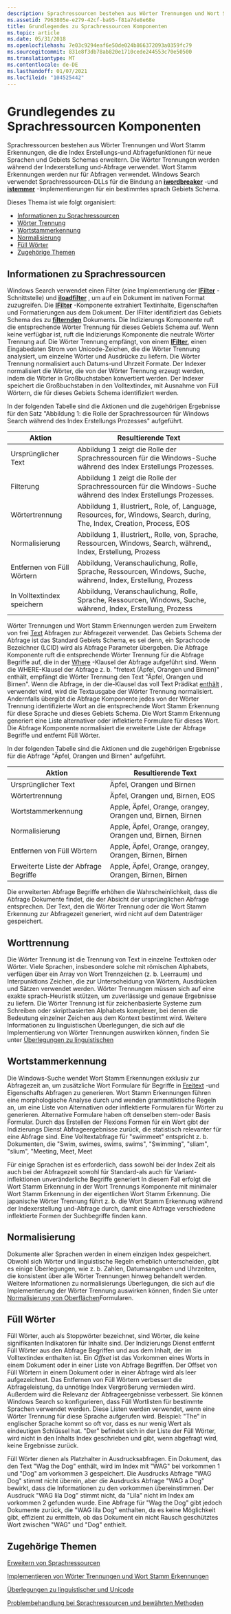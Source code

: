 ```yaml
---
description: Sprachressourcen bestehen aus Wörter Trennungen und Wort Stamm Erkennungen, die die Index Erstellungs-und Abfragefunktionen für neue Sprachen und Gebiets Schemas erweitern.
ms.assetid: 7963805e-e279-42cf-ba95-f81a7de8e68e
title: Grundlegendes zu Sprachressourcen Komponenten
ms.topic: article
ms.date: 05/31/2018
ms.openlocfilehash: 7e03c9294eaf6e50de024b866372093a0359fc79
ms.sourcegitcommit: 831e8f3db78ab820e1710cede244553c70e50500
ms.translationtype: MT
ms.contentlocale: de-DE
ms.lasthandoff: 01/07/2021
ms.locfileid: "104525442"
---
```

# <a name="understanding-language-resource-components"></a>Grundlegendes zu Sprachressourcen Komponenten

Sprachressourcen bestehen aus Wörter Trennungen und Wort Stamm Erkennungen, die die Index Erstellungs-und Abfragefunktionen für neue Sprachen und Gebiets Schemas erweitern. Die Wörter Trennungen werden während der Indexerstellung und-Abfrage verwendet. Wort Stamm Erkennungen werden nur für Abfragen verwendet. Windows Search verwendet Sprachressourcen-DLLs für die Bindung an [**iwordbreaker**](/windows/desktop/api/Indexsrv/nn-indexsrv-iwordbreaker) -und [**istemmer**](/windows/desktop/api/Indexsrv/nn-indexsrv-istemmer) -Implementierungen für ein bestimmtes sprach Gebiets Schema.

Dieses Thema ist wie folgt organisiert:

-   [Informationen zu Sprachressourcen](#about-language-resources)
-   [Wörter Trennung](#word-breaking)
-   [Wortstammerkennung](#stemming)
-   [Normalisierung](#normalization)
-   [Füll Wörter](#noise-words)
-   [Zugehörige Themen](#related-topics)

## <a name="about-language-resources"></a>Informationen zu Sprachressourcen

Windows Search verwendet einen Filter (eine Implementierung der [**IFilter**](/windows/win32/api/filter/nn-filter-ifilter) -Schnittstelle) und [**iloadfilter**](/windows/desktop/api/filtereg/nn-filtereg-iloadfilter) , um auf ein Dokument im nativen Format zuzugreifen. Die [**IFilter**](/windows/win32/api/filter/nn-filter-ifilter) -Komponente extrahiert Textinhalte, Eigenschaften und Formatierungen aus dem Dokument. Der IFilter identifiziert das Gebiets Schema des zu [**filternden**](/windows/win32/api/filter/nn-filter-ifilter) Dokuments. Die Indizierungs Komponente ruft die entsprechende Wörter Trennung für dieses Gebiets Schema auf. Wenn keine verfügbar ist, ruft die Indizierungs Komponente die neutrale Wörter Trennung auf. Die Wörter Trennung empfängt, von einem [**IFilter**](/windows/win32/api/filter/nn-filter-ifilter), einen Eingabedaten Strom von Unicode-Zeichen, die die Wörter Trennung analysiert, um einzelne Wörter und Ausdrücke zu liefern. Die Wörter Trennung normalisiert auch Datums-und Uhrzeit Formate. Der Indexer normalisiert die Wörter, die von der Wörter Trennung erzeugt werden, indem die Wörter in Großbuchstaben konvertiert werden. Der Indexer speichert die Großbuchstaben in den Volltextindex, mit Ausnahme von Füll Wörtern, die für dieses Gebiets Schema identifiziert werden.

In der folgenden Tabelle sind die Aktionen und die zugehörigen Ergebnisse für den Satz "Abbildung 1: die Rolle der Sprachressourcen für Windows Search während des Index Erstellungs Prozesses" aufgeführt.



| Aktion                  | Resultierende Text                                                                                                               |
|-------------------------|------------------------------------------------------------------------------------------------------------------------------|
| Ursprünglicher Text           | Abbildung 1 zeigt die Rolle der Sprachressourcen für die Windows-Suche während des Index Erstellungs Prozesses.                    |
| Filterung               | Abbildung 1 zeigt die Rolle der Sprachressourcen für die Windows-Suche während des Index Erstellungs Prozesses.                    |
| Wörtertrennung           | Abbildung 1, illustriert,, Role, of, Language, Resources, for, Windows, Search, during, The, Index, Creation, Process, EOS |
| Normalisierung           | Abbildung 1, illustriert,, Rolle, von, Sprache, Ressourcen, Windows, Search, während,, Index, Erstellung, Prozess           |
| Entfernen von Füll Wörtern      | Abbildung, Veranschaulichung, Rolle, Sprache, Ressourcen, Windows, Suche, während, Index, Erstellung, Prozess                            |
| In Volltextindex speichern | Abbildung, Veranschaulichung, Rolle, Sprache, Ressourcen, Windows, Suche, während, Index, Erstellung, Prozess                            |



 

Wörter Trennungen und Wort Stamm Erkennungen werden zum Erweitern von frei [Text](-search-sql-freetext.md) Abfragen zur Abfragezeit verwendet. Das Gebiets Schema der Abfrage ist das Standard Gebiets Schema, es sei denn, ein Sprachcode Bezeichner (LCID) wird als Abfrage Parameter übergeben. Die Abfrage Komponente ruft die entsprechende Wörter Trennung für die Abfrage Begriffe auf, die in der [Where](-search-sql-where.md) -Klausel der Abfrage aufgeführt sind. Wenn die WHERE-Klausel der Abfrage z. b. "fretext (Äpfel, Orangen und Birnen)" enthält, empfängt die Wörter Trennung den Text "Äpfel, Orangen und Birnen". Wenn die Abfrage, in der die-Klausel das voll Text Prädikat [enthält](-search-sql-contains.md) , verwendet wird, wird die Textausgabe der Wörter Trennung normalisiert. Andernfalls übergibt die Abfrage Komponente jedes von der Wörter Trennung identifizierte Wort an die entsprechende Wort Stamm Erkennung für diese Sprache und dieses Gebiets Schema. Die Wort Stamm Erkennung generiert eine Liste alternativer oder inflektierte Formulare für dieses Wort. Die Abfrage Komponente normalisiert die erweiterte Liste der Abfrage Begriffe und entfernt Füll Wörter.

In der folgenden Tabelle sind die Aktionen und die zugehörigen Ergebnisse für die Abfrage "Äpfel, Orangen und Birnen" aufgeführt.



| Aktion                       | Resultierende Text                                            |
|------------------------------|-----------------------------------------------------------|
| Ursprünglicher Text                | Äpfel, Orangen und Birnen                                |
| Wörtertrennung                | Äpfel, Orangen und, Birnen, EOS                          |
| Wortstammerkennung                     | Apple, Äpfel, Orange, orangey, Orangen und, Birnen, Birnen |
| Normalisierung                | Apple, Äpfel, Orange, orangey, Orangen und, Birnen, Birnen |
| Entfernen von Füll Wörtern           | Apple, Äpfel, Orange, orangey, Orangen, Birnen, Birnen      |
| Erweiterte Liste der Abfrage Begriffe | Apple, Äpfel, Orange, orangey, Orangen, Birnen, Birnen      |



 

Die erweiterten Abfrage Begriffe erhöhen die Wahrscheinlichkeit, dass die Abfrage Dokumente findet, die der Absicht der ursprünglichen Abfrage entsprechen. Der Text, den die Wörter Trennung oder die Wort Stamm Erkennung zur Abfragezeit generiert, wird nicht auf dem Datenträger gespeichert.

## <a name="word-breaking"></a>Worttrennung

Die Wörter Trennung ist die Trennung von Text in einzelne Texttoken oder Wörter. Viele Sprachen, insbesondere solche mit römischen Alphabets, verfügen über ein Array von Wort Trennzeichen (z. b. Leerraum) und Interpunktions Zeichen, die zur Unterscheidung von Wörtern, Ausdrücken und Sätzen verwendet werden. Wörter Trennungen müssen sich auf eine exakte sprach-Heuristik stützen, um zuverlässige und genaue Ergebnisse zu liefern. Die Wörter Trennung ist für zeichenbasierte Systeme zum Schreiben oder skriptbasierten Alphabets komplexer, bei denen die Bedeutung einzelner Zeichen aus dem Kontext bestimmt wird. Weitere Informationen zu linguistischen Überlegungen, die sich auf die Implementierung von Wörter Trennungen auswirken können, finden Sie unter [Überlegungen zu linguistischen](linguistic-and-unicode-considerations.md)

## <a name="stemming"></a>Wortstammerkennung

Die Windows-Suche wendet Wort Stamm Erkennungen exklusiv zur Abfragezeit an, um zusätzliche Wort Formulare für Begriffe in [Freitext](-search-sql-freetext.md) -und Eigenschafts Abfragen zu generieren. Wort Stamm Erkennungen führen eine morphologische Analyse durch und wenden grammatiktische Regeln an, um eine Liste von Alternativen oder inflektierte Formularen für Wörter zu generieren. Alternative Formulare haben oft denselben stem-oder Basis Formular. Durch das Erstellen der Flexions Formen für ein Wort gibt der Indizierungs Dienst Abfrageergebnisse zurück, die statistisch relevanter für eine Abfrage sind. Eine Volltextabfrage für "swimmeet" entspricht z. b. Dokumenten, die "Swim, swimes, swims, swims", "Swimming", "sliam", "slium", "Meeting, Meet, Meet

Für einige Sprachen ist es erforderlich, dass sowohl bei der Index Zeit als auch bei der Abfragezeit sowohl für Standard-als auch für Variant-inflektionen unveränderliche Begriffe generiert In diesem Fall erfolgt die Wort Stamm Erkennung in der Wort Trennungs Komponente mit minimaler Wort Stamm Erkennung in der eigentlichen Wort Stamm Erkennung. Die japanische Wörter Trennung führt z. b. die Wort Stamm Erkennung während der Indexerstellung und-Abfrage durch, damit eine Abfrage verschiedene inflektierte Formen der Suchbegriffe finden kann.

## <a name="normalization"></a>Normalisierung

Dokumente aller Sprachen werden in einem einzigen Index gespeichert. Obwohl sich Wörter und linguistische Regeln erheblich unterscheiden, gibt es einige Überlegungen, wie z. b. Zahlen, Datumsangaben und Uhrzeiten, die konsistent über alle Wörter Trennungen hinweg behandelt werden. Weitere Informationen zu normalisierungs Überlegungen, die sich auf die Implementierung der Wörter Trennung auswirken können, finden Sie unter [Normalisierung von Oberflächen](surface-form-normalization.md)Formularen.

## <a name="noise-words"></a>Füll Wörter

Füll Wörter, auch als Stoppwörter bezeichnet, sind Wörter, die keine signifikanten Indikatoren für Inhalte sind. Der Indizierungs Dienst entfernt Füll Wörter aus den Abfrage Begriffen und aus dem Inhalt, der im Volltextindex enthalten ist. Ein *Offset* ist das Vorkommen eines Worts in einem Dokument oder in einer Liste von Abfrage Begriffen. Der Offset von Füll Wörtern in einem Dokument oder in einer Abfrage wird als leer aufgezeichnet. Das Entfernen von Füll Wörtern verbessert die Abfrageleistung, da unnötige Index Vergrößerung vermieden wird. Außerdem wird die Relevanz der Abfrageergebnisse verbessert. Sie können Windows Search so konfigurieren, dass Füll Wortlisten für bestimmte Sprachen verwendet werden. Diese Listen werden verwendet, wenn eine Wörter Trennung für diese Sprache aufgerufen wird. Beispiel: "The" in englischer Sprache kommt so oft vor, dass es nur wenig Wert als eindeutigen Schlüssel hat. "Der" befindet sich in der Liste der Füll Wörter, wird nicht in den Inhalts Index geschrieben und gibt, wenn abgefragt wird, keine Ergebnisse zurück.

Füll Wörter dienen als Platzhalter in Ausdrucksabfragen. Ein Dokument, das den Text "Wag the Dog" enthält, wird im Index mit "WAG" bei vorkommen 1 und "Dog" am vorkommen 3 gespeichert. Die Ausdrucks Abfrage "WAG Dog" stimmt nicht überein, aber die Ausdrucks Abfrage "WAG a Dog" bewirkt, dass die Informationen zu den vorkommen übereinstimmen. Der Ausdruck "WAG lila Dog" stimmt nicht, da "Lila" nicht im Index am vorkommen 2 gefunden wurde. Eine Abfrage für "Wag the Dog" gibt jedoch Dokumente zurück, die "WAG lila Dog" enthalten, da es keine Möglichkeit gibt, effizient zu ermitteln, ob das Dokument ein nicht Rausch geschütztes Wort zwischen "WAG" und "Dog" enthielt.

## <a name="related-topics"></a>Zugehörige Themen

<dl> <dt>

[Erweitern von Sprachressourcen](extending-language-resources-in-windows-search.md)
</dt> <dt>

[Implementieren von Wörter Trennungen und Wort Stamm Erkennungen](implementing-a-word-breaker-and-stemmer.md)
</dt> <dt>

[Überlegungen zu linguistischer und Unicode](linguistic-and-unicode-considerations.md)
</dt> <dt>

[Problembehandlung bei Sprachressourcen und bewährten Methoden](troubleshooting-language-resources.md)
</dt> </dl>

 

 
